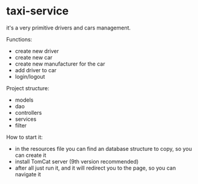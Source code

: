 # taxi-service
it's a very primitive drivers and cars management.

Functions:

- create new driver
- create new car
- create new manufacturer for the car
- add driver to car
- login/logout

Project structure:

- models
- dao
- controllers
- services
- filter

How to start it:

- in the resources file you can find an database
structure to copy, so you can create it
- install TomCat server (9th version recommended)
- after all just run it, and it will redirect you to the page,
so you can navigate it
